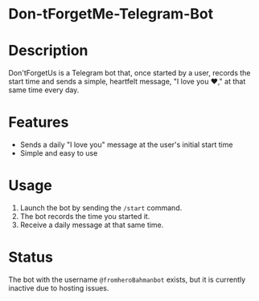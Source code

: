 # Don-tForgetMe-Telegram-Bot

# Description
Don'tForgetUs is a Telegram bot that, once started by a user, records the start time and sends a simple, heartfelt message, "I love you ❤️," at that same time every day.

# Features
- Sends a daily "I love you" message at the user's initial start time
- Simple and easy to use

# Usage
1. Launch the bot by sending the `/start` command.
2. The bot records the time you started it.
3. Receive a daily message at that same time.

# Status
The bot with the username `@fromheroBahmanbot` exists, but it is currently inactive due to hosting issues.
